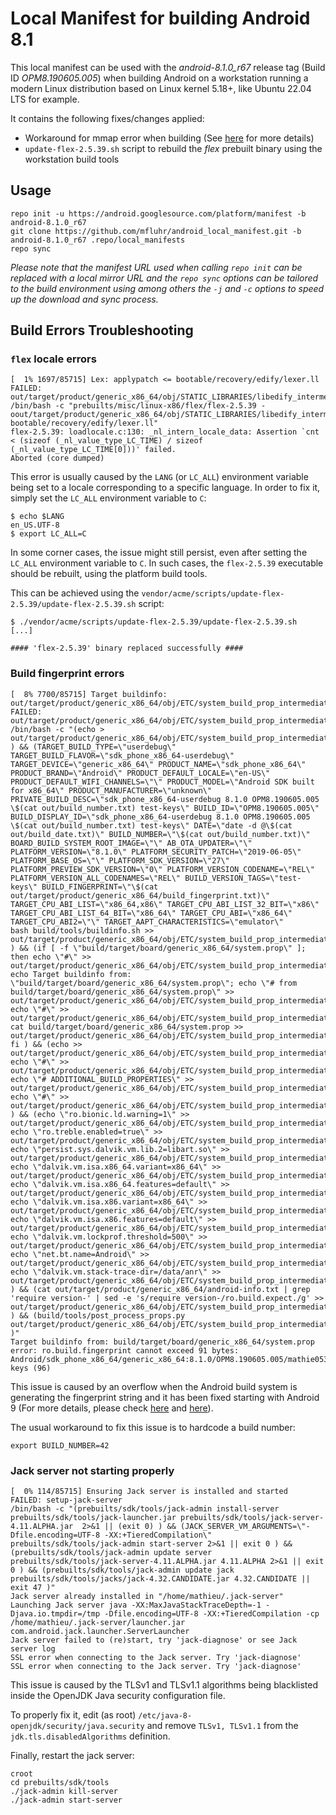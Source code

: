 # Local Manifest for building Android 8.1

This local manifest can be used with the _android-8.1.0_r67_ release tag (Build ID _OPM8.190605.005_) when building Android on a workstation running a modern Linux distribution based on Linux kernel 5.18+, like Ubuntu 22.04 LTS for example.

It contains the following fixes/changes applied:

- Workaround for mmap error when building (See [here](https://android-review.googlesource.com/c/platform/art/+/2226578) for more details)
- `update-flex-2.5.39.sh` script to rebuild the _flex_ prebuilt binary using the workstation build tools

## Usage

```text
repo init -u https://android.googlesource.com/platform/manifest -b android-8.1.0_r67
git clone https://github.com/mfluhr/android_local_manifest.git -b android-8.1.0_r67 .repo/local_manifests
repo sync
```

_Please note that the manifest URL used when calling `repo init` can be replaced with a local mirror URL and the `repo sync` options can be tailored to the build environment using among others the `-j` and `-c` options to speed up the download and sync process._

## Build Errors Troubleshooting

### `flex` locale errors

```text
[  1% 1697/85715] Lex: applypatch <= bootable/recovery/edify/lexer.ll
FAILED: out/target/product/generic_x86_64/obj/STATIC_LIBRARIES/libedify_intermediates/lexer.cpp
/bin/bash -c "prebuilts/misc/linux-x86/flex/flex-2.5.39 -oout/target/product/generic_x86_64/obj/STATIC_LIBRARIES/libedify_intermediates/lexer.cpp bootable/recovery/edify/lexer.ll"
flex-2.5.39: loadlocale.c:130: _nl_intern_locale_data: Assertion `cnt < (sizeof (_nl_value_type_LC_TIME) / sizeof (_nl_value_type_LC_TIME[0]))' failed.
Aborted (core dumped)
```

This error is usually caused by the `LANG` (or `LC_ALL`) environment variable being set to a locale corresponding to a specific language.
In order to fix it, simply set the `LC_ALL` environment variable to `C`:

```text
$ echo $LANG
en_US.UTF-8
$ export LC_ALL=C
```

In some corner cases, the issue might still persist, even after setting the `LC_ALL` environment variable to `C`. In such cases, the `flex-2.5.39` executable should be rebuilt, using the platform build tools.

This can be achieved using the `vendor/acme/scripts/update-flex-2.5.39/update-flex-2.5.39.sh` script:

```text
$ ./vendor/acme/scripts/update-flex-2.5.39/update-flex-2.5.39.sh
[...]

#### 'flex-2.5.39' binary replaced successfully ####

```

### Build fingerprint errors

```text
[  8% 7700/85715] Target buildinfo: out/target/product/generic_x86_64/obj/ETC/system_build_prop_intermediates/build.prop
FAILED: out/target/product/generic_x86_64/obj/ETC/system_build_prop_intermediates/build.prop
/bin/bash -c "(echo > out/target/product/generic_x86_64/obj/ETC/system_build_prop_intermediates/build.prop ) && (TARGET_BUILD_TYPE=\"userdebug\" TARGET_BUILD_FLAVOR=\"sdk_phone_x86_64-userdebug\" TARGET_DEVICE=\"generic_x86_64\" PRODUCT_NAME=\"sdk_phone_x86_64\" PRODUCT_BRAND=\"Android\" PRODUCT_DEFAULT_LOCALE=\"en-US\" PRODUCT_DEFAULT_WIFI_CHANNELS=\"\" PRODUCT_MODEL=\"Android SDK built for x86_64\" PRODUCT_MANUFACTURER=\"unknown\" PRIVATE_BUILD_DESC=\"sdk_phone_x86_64-userdebug 8.1.0 OPM8.190605.005 \$(cat out/build_number.txt) test-keys\" BUILD_ID=\"OPM8.190605.005\" BUILD_DISPLAY_ID=\"sdk_phone_x86_64-userdebug 8.1.0 OPM8.190605.005 \$(cat out/build_number.txt) test-keys\" DATE=\"date -d @\$(cat out/build_date.txt)\" BUILD_NUMBER=\"\$(cat out/build_number.txt)\" BOARD_BUILD_SYSTEM_ROOT_IMAGE=\"\" AB_OTA_UPDATER=\"\" PLATFORM_VERSION=\"8.1.0\" PLATFORM_SECURITY_PATCH=\"2019-06-05\" PLATFORM_BASE_OS=\"\" PLATFORM_SDK_VERSION=\"27\" PLATFORM_PREVIEW_SDK_VERSION=\"0\" PLATFORM_VERSION_CODENAME=\"REL\" PLATFORM_VERSION_ALL_CODENAMES=\"REL\" BUILD_VERSION_TAGS=\"test-keys\" BUILD_FINGERPRINT=\"\$(cat out/target/product/generic_x86_64/build_fingerprint.txt)\"  TARGET_CPU_ABI_LIST=\"x86_64,x86\" TARGET_CPU_ABI_LIST_32_BIT=\"x86\" TARGET_CPU_ABI_LIST_64_BIT=\"x86_64\" TARGET_CPU_ABI=\"x86_64\" TARGET_CPU_ABI2=\"\" TARGET_AAPT_CHARACTERISTICS=\"emulator\"         bash build/tools/buildinfo.sh >> out/target/product/generic_x86_64/obj/ETC/system_build_prop_intermediates/build.prop ) && (if [ -f \"build/target/board/generic_x86_64/system.prop\" ]; then echo \"#\" >> out/target/product/generic_x86_64/obj/ETC/system_build_prop_intermediates/build.prop; echo Target buildinfo from: \"build/target/board/generic_x86_64/system.prop\"; echo \"# from build/target/board/generic_x86_64/system.prop\" >> out/target/product/generic_x86_64/obj/ETC/system_build_prop_intermediates/build.prop; echo \"#\" >> out/target/product/generic_x86_64/obj/ETC/system_build_prop_intermediates/build.prop; cat build/target/board/generic_x86_64/system.prop >> out/target/product/generic_x86_64/obj/ETC/system_build_prop_intermediates/build.prop; fi ) && (echo >> out/target/product/generic_x86_64/obj/ETC/system_build_prop_intermediates/build.prop; echo \"#\" >> out/target/product/generic_x86_64/obj/ETC/system_build_prop_intermediates/build.prop; echo \"# ADDITIONAL_BUILD_PROPERTIES\" >> out/target/product/generic_x86_64/obj/ETC/system_build_prop_intermediates/build.prop; echo \"#\" >> out/target/product/generic_x86_64/obj/ETC/system_build_prop_intermediates/build.prop ) && (echo \"ro.bionic.ld.warning=1\" >> out/target/product/generic_x86_64/obj/ETC/system_build_prop_intermediates/build.prop;  echo \"ro.treble.enabled=true\" >> out/target/product/generic_x86_64/obj/ETC/system_build_prop_intermediates/build.prop;  echo \"persist.sys.dalvik.vm.lib.2=libart.so\" >> out/target/product/generic_x86_64/obj/ETC/system_build_prop_intermediates/build.prop;  echo \"dalvik.vm.isa.x86_64.variant=x86_64\" >> out/target/product/generic_x86_64/obj/ETC/system_build_prop_intermediates/build.prop;  echo \"dalvik.vm.isa.x86_64.features=default\" >> out/target/product/generic_x86_64/obj/ETC/system_build_prop_intermediates/build.prop;  echo \"dalvik.vm.isa.x86.variant=x86_64\" >> out/target/product/generic_x86_64/obj/ETC/system_build_prop_intermediates/build.prop;  echo \"dalvik.vm.isa.x86.features=default\" >> out/target/product/generic_x86_64/obj/ETC/system_build_prop_intermediates/build.prop;  echo \"dalvik.vm.lockprof.threshold=500\" >> out/target/product/generic_x86_64/obj/ETC/system_build_prop_intermediates/build.prop;  echo \"net.bt.name=Android\" >> out/target/product/generic_x86_64/obj/ETC/system_build_prop_intermediates/build.prop;  echo \"dalvik.vm.stack-trace-dir=/data/anr\" >> out/target/product/generic_x86_64/obj/ETC/system_build_prop_intermediates/build.prop ) && (cat out/target/product/generic_x86_64/android-info.txt | grep 'require version-' | sed -e 's/require version-/ro.build.expect./g' >> out/target/product/generic_x86_64/obj/ETC/system_build_prop_intermediates/build.prop ) && (build/tools/post_process_props.py out/target/product/generic_x86_64/obj/ETC/system_build_prop_intermediates/build.prop )"
Target buildinfo from: build/target/board/generic_x86_64/system.prop
error: ro.build.fingerprint cannot exceed 91 bytes: Android/sdk_phone_x86_64/generic_x86_64:8.1.0/OPM8.190605.005/mathie05310023:userdebug/test-keys (96)
```

This issue is caused by an overflow when the Android build system is generating the fingerprint string and it has been fixed starting with Android 9 (For more details, please check [here](https://android-review.googlesource.com/c/platform/build/+/510355) and [here](https://android.googlesource.com/platform/build/+/47c4eb468073f6d8f0f2771bcf6b54835c4cff5d)).

The usual workaround to fix this issue is to hardcode a build number:

```text
export BUILD_NUMBER=42
```

### Jack server not starting properly

```text
[  0% 114/85715] Ensuring Jack server is installed and started
FAILED: setup-jack-server
/bin/bash -c "(prebuilts/sdk/tools/jack-admin install-server prebuilts/sdk/tools/jack-launcher.jar prebuilts/sdk/tools/jack-server-4.11.ALPHA.jar  2>&1 || (exit 0) ) && (JACK_SERVER_VM_ARGUMENTS=\"-Dfile.encoding=UTF-8 -XX:+TieredCompilation\" prebuilts/sdk/tools/jack-admin start-server 2>&1 || exit 0 ) && (prebuilts/sdk/tools/jack-admin update server prebuilts/sdk/tools/jack-server-4.11.ALPHA.jar 4.11.ALPHA 2>&1 || exit 0 ) && (prebuilts/sdk/tools/jack-admin update jack prebuilts/sdk/tools/jacks/jack-4.32.CANDIDATE.jar 4.32.CANDIDATE || exit 47 )"
Jack server already installed in "/home/mathieu/.jack-server"
Launching Jack server java -XX:MaxJavaStackTraceDepth=-1 -Djava.io.tmpdir=/tmp -Dfile.encoding=UTF-8 -XX:+TieredCompilation -cp /home/mathieu/.jack-server/launcher.jar com.android.jack.launcher.ServerLauncher
Jack server failed to (re)start, try 'jack-diagnose' or see Jack server log
SSL error when connecting to the Jack server. Try 'jack-diagnose'
SSL error when connecting to the Jack server. Try 'jack-diagnose'
```

This issue is caused by the TLSv1 and TLSv1.1 algorithms being blacklisted inside the OpenJDK Java security configuration file.

To properly fix it, edit (as root) `/etc/java-8-openjdk/security/java.security` and remove `TLSv1, TLSv1.1` from the `jdk.tls.disabledAlgorithms` definition.

Finally, restart the jack server:

```text
croot
cd prebuilts/sdk/tools
./jack-admin kill-server
./jack-admin start-server
```
